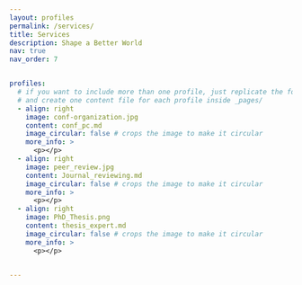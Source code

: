 ```yaml
---
layout: profiles
permalink: /services/
title: Services
description: Shape a Better World
nav: true
nav_order: 7


profiles:
  # if you want to include more than one profile, just replicate the following block
  # and create one content file for each profile inside _pages/
  - align: right
    image: conf-organization.jpg
    content: conf_pc.md
    image_circular: false # crops the image to make it circular
    more_info: >
      <p></p>
  - align: right
    image: peer_review.jpg
    content: Journal_reviewing.md
    image_circular: false # crops the image to make it circular
    more_info: >
      <p></p>     
  - align: right
    image: PhD_Thesis.png
    content: thesis_expert.md
    image_circular: false # crops the image to make it circular
    more_info: >
      <p></p>           

      
---
```

